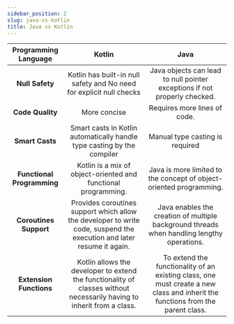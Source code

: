 ```yaml
---
sidebar_position: 2
slug: java-vs-kotlin
title: Java vs Kotlin
---
```



| Programming Language	| Kotlin |	Java |
| :----: | :-----: | :------: |
| **Null Safety** |	Kotlin has built-in null safety and No need for explicit null checks | Java objects can lead to null pointer exceptions if not properly checked. |
| **Code Quality** |	More concise | Requires more lines of code. | 
| **Smart Casts** |	Smart casts in Kotlin automatically handle type casting by the compiler |	Manual type casting is required |
| **Functional Programming** | Kotlin is a mix of object-oriented and functional programming. | Java is more limited to the concept of object-oriented programming. |
| **Coroutines Support** | Provides coroutines support which allow the developer to write code, suspend the execution and later resume it again. | Java enables the creation of multiple background threads when handling lengthy operations. |
| **Extension Functions** | Kotlin allows the developer to extend the functionality of classes without necessarily having to inherit from a class. | To extend the functionality of an existing class, one must create a new class and inherit the functions from the parent class. |
